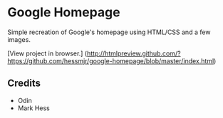 
# Google Homepage

Simple recreation of Google's homepage using HTML/CSS and a few images.

[View project in browser.] (http://htmlpreview.github.com/?https://github.com/hessmjr/google-homepage/blob/master/index.html)

## Credits

- Odin
- Mark Hess
